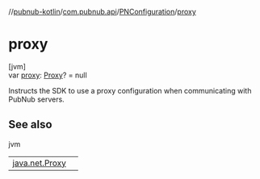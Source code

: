 //[pubnub-kotlin](../../../index.md)/[com.pubnub.api](../index.md)/[PNConfiguration](index.md)/[proxy](proxy.md)

# proxy

[jvm]\
var [proxy](proxy.md): [Proxy](https://docs.oracle.com/javase/8/docs/api/java/net/Proxy.html)? = null

Instructs the SDK to use a proxy configuration when communicating with PubNub servers.

## See also

jvm

| | |
|---|---|
| [java.net.Proxy](https://docs.oracle.com/javase/8/docs/api/java/net/Proxy.html) |  |
